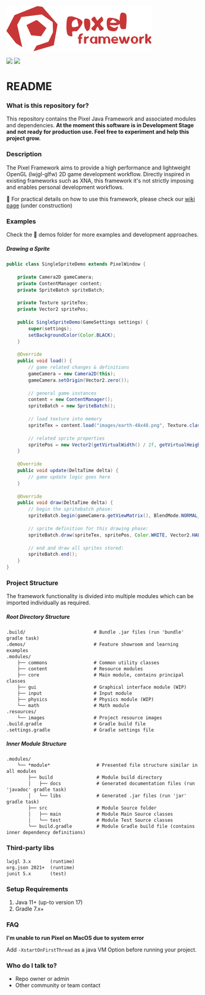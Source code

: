 ![Pixel - Java Game Framework](/resources/images/logo-read-me.png)

![](https://img.shields.io/badge/platform-Windows%20%7C%20Linux%20%7C%20MacOS-lightgrey) ![](https://img.shields.io/badge/java-%3E%3D%2011-green)

# README #

### What is this repository for? ###

This repository contains the Pixel Java Framework and associated modules and dependencies. 
**At the moment this software is in Development Stage and not ready for production use. Feel free to experiment and help this project grow.** 

### Description ###

The Pixel Framework aims to provide a high performance and lightweight OpenGL (lwjgl-glfw) 2D game development workflow. 
Directly inspired in existing frameworks such as XNA, this framework it's not strictly imposing and enables personal development workflows.

:book: For practical details on how to use this framework, please check our [wiki page]()  (under construction) 

### Examples ##

Check the :file_folder: demos folder for more examples and development approaches.

##### Drawing a Sprite #####

```java
public class SingleSpriteDemo extends PixelWindow {

    private Camera2D gameCamera;
    private ContentManager content;
    private SpriteBatch spriteBatch;

    private Texture spriteTex;
    private Vector2 spritePos;

    public SingleSpriteDemo(GameSettings settings) {
        super(settings);
        setBackgroundColor(Color.BLACK);
    }

    @Override
    public void load() {
        // game related changes & definitions
        gameCamera = new Camera2D(this);
        gameCamera.setOrigin(Vector2.zero());

        // general game instances
        content = new ContentManager();
        spriteBatch = new SpriteBatch();

        // load texture into memory
        spriteTex = content.load("images/earth-48x48.png", Texture.class);

        // related sprite properties
        spritePos = new Vector2(getVirtualWidth() / 2f, getVirtualHeight() / 2f);
    }

    @Override
    public void update(DeltaTime delta) {
        // game update logic goes here
    }

    @Override
    public void draw(DeltaTime delta) {
        // begin the spritebatch phase:
        spriteBatch.begin(gameCamera.getViewMatrix(), BlendMode.NORMAL_BLEND);

        // sprite definition for this drawing phase:
        spriteBatch.draw(spriteTex, spritePos, Color.WHITE, Vector2.HALF, 3f);

        // end and draw all sprites stored:
        spriteBatch.end();
    }
}
```

### Project Structure ###

The framework functionality is divided into multiple modules which can be imported individually as required.

##### Root Directory Structure #####

    .build/                         # Bundle .jar files (run 'bundle' gradle task)
    .demos/                         # Feature showroom and learning examples
    .modules/
        ├── commons                 # Common utility classes
        ├── content                 # Resource modules
        ├── core                    # Main module, contains principal classes
        ├── gui                     # Graphical interface module (WIP)
        ├── input                   # Input module
        ├── physics                 # Physics module (WIP)
        └── math                    # Math module
    .resources/
        └── images                  # Project resource images
    .build.gradle                   # Gradle build file
    .settings.gradle                # Gradle settings file
    
##### Inner Module Structure #####

    .modules/
        └── *module*                 # Presented file structure similar in all modules
            ├── build                # Module build directory
            │   ├── docs             # Generated documentation files (run 'javadoc' gradle task)
            │   └── libs             # Generated .jar files (run 'jar' gradle task)
            ├── src                  # Module Source folder
            │   ├── main             # Module Main Source classes
            │   └── test             # Module Test Source classes
            └── build.gradle         # Module Gradle build file (contains inner dependency definitions)   

### Third-party libs ###

    lwjgl 3.x       (runtime)
    org.json 2021+  (runtime)
    junit 5.x       (test)
   
### Setup Requirements ###

1. Java 11+ (up-to version 17)
2. Gradle 7.x+

### FAQ ###

**I'm unable to run Pixel on MacOS due to system error**

Add `-XstartOnFirstThread` as a java VM Option before running your project.

### Who do I talk to? ###

* Repo owner or admin
* Other community or team contact
